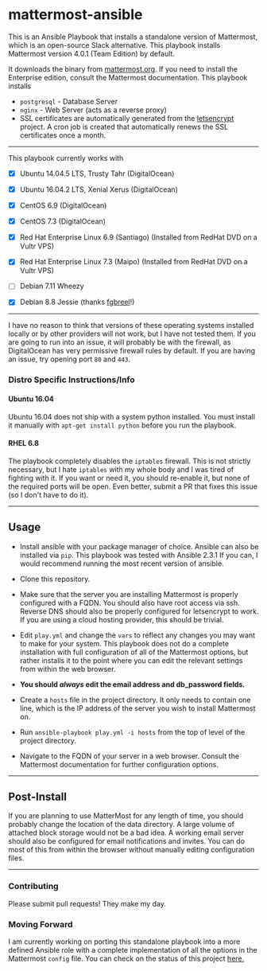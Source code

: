 # mattermost-ansible
This is an Ansible Playbook that installs a standalone version of Mattermost, which is an open-source Slack alternative.
This playbook installs Mattermost version 4.0.1 (Team Edition) by default.

It downloads the binary from [mattermost.org](https://www.mattermost.org/download/). If you need to install the Enterprise
edition, consult the Mattermost documentation. This playbook installs
 * `postgresql` - Database Server
 * `nginx` - Web Server (acts as a reverse proxy)
 * SSL certificates are automatically generated from the [letsencrypt](https://letsencrypt.org) project. A cron job is
 created that automatically renews the SSL certificates once a month.

---


This playbook currently works with
- [x] Ubuntu 14.04.5 LTS, Trusty Tahr (DigitalOcean)
- [x] Ubuntu 16.04.2 LTS, Xenial Xerus (DigitalOcean)
- [x] CentOS 6.9  (DigitalOcean)
- [x] CentOS 7.3 (DigitalOcean)
- [x] Red Hat Enterprise Linux 6.9 (Santiago) (Installed from RedHat DVD on a Vultr VPS) 
- [x] Red Hat Enterprise Linux 7.3 (Maipo) (Installed from RedHat DVD on a Vultr VPS)
- [ ] Debian 7.11 Wheezy
- [x] Debian 8.8 Jessie (thanks [fgbreel](https://github.com/fgbreel)!)


---
I have no reason to think that versions of these operating systems installed locally or by other providers will not work,
but I have not tested them. If you are going to run into an issue, it will probably be with the firewall, as DigitalOcean
has very permissive firewall rules by default. If you are having an issue, try opening port `80` and `443`.

### Distro Specific Instructions/Info
#### Ubuntu 16.04
Ubuntu 16.04 does not ship with a system python installed. You must
install it manually with `apt-get install python` before you run the playbook.
#### RHEL 6.8
The playbook completely disables the `iptables` firewall. This is not strictly necessary, but I hate `iptables` with my
 whole body and I was tired of fighting with it. If you want or need it, you should re-enable it, but none of the required
 ports will be open. Even better, submit a PR that fixes this issue (so I don't have to do it).

---

## Usage
* Install ansible with your package manager of choice. Ansible can also be installed via `pip`. This playbook was tested with Ansible 2.3.1 If you can, I would recommend running the most recent version of ansible.


* Clone this repository.

* Make sure that the server you are installing Mattermost is properly configured with a FQDN. You should also have root
 access via ssh. Reverse DNS should also be properly configured for letsencrypt to work. If you are using a cloud
 hosting provider, this should be trivial.


* Edit `play.yml` and change the `vars` to reflect any changes you may want to make for your system. This playbook does
not do a complete installation with full configuration of all of the Mattermost options, but rather installs it to the
point where you can edit the relevant settings from within the web browser.


* **You should *always* edit the email address and db_password fields.** 


* Create a `hosts` file in the project directory. It only needs to contain one line, which is the IP address of the server
you wish to install Mattermost on.

* Run `ansible-playbook play.yml -i hosts` from the top of level of the project directory.



* Navigate to the FQDN of your server in a web browser. Consult the Mattermost documentation for further configuration
options.

---

## Post-Install
If you are planning to use MatterMost for any length of time, you should probably change the location of the
data directory. A large volume of attached block storage would not be a bad idea. A working email server should also
be configured for email notifications and invites.  You can do most of this from within the browser without manually editing
configuration files.

---

### Contributing  
Please submit pull requests! They make my day. 

### Moving Forward
I am currently working on porting this standalone playbook into a more defined Ansible role with a complete implementation of all the options in the Mattermost `config` file. You can check on the status of this project [here.](https://github.com/tjtoml/ansible-role-mattermost)
